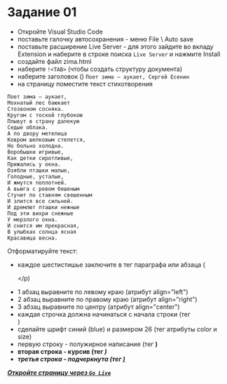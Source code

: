 # Задание 01
- Откройте Visual Studio Code
- поставьте галочку автосохранения - меню File \ Auto save
- поставьте расширение Live Server - для этого зайдите во вкладу Extension и наберите в строке поиска `Live Server` и нажмите Install
- создайте файл zima.html
- наберите `!<TAB>`
(чтобы создать структуру документа)
- наберите заголовок (<title></title>)
`Поет зима — аукает, Сергей Есенин`
- на страницу поместите текст стихотворения
```
Поет зима — аукает,
Мохнатый лес баюкает
Стозвоном сосняка.
Кругом с тоской глубокою
Плывут в страну далекую
Седые облака.
А по двору метелица
Ковром шелковым стелется,
Но больно холодна.
Воробышки игривые,
Как детки сиротливые,
Прижались у окна.
Озябли пташки малые,
Голодные, усталые,
И жмутся поплотней.
А вьюга с ревом бешеным
Стучит по ставням свешенным
И злится все сильней.
И дремлют пташки нежные
Под эти вихри снежные
У мерзлого окна.
И снится им прекрасная,
В улыбках солнца ясная
Красавица весна.
```
Отформатируйте текст:  
- каждое шестистишье заключите в тег параграфа или абзаца (<p></p)
- 1 абзац выравните по левому краю (атрибут align="left")
- 2 абзац выравните по правому краю (атрибут align="right")
- 3 абзац выравните по центру (атрибут align="center")
- каждая строчка должна начинаться с начала строки (тег <br>)
- сделайте шрифт синий (blue) и размером 26 (тег <font> атрибуты color и size)
- первую строку - полужирное написание (тег <b>)
- вторая строка - курсив (тег <i>)
- третья строка - подчеркнута (тег <u>)

Откройте страницу через `Go Live`
